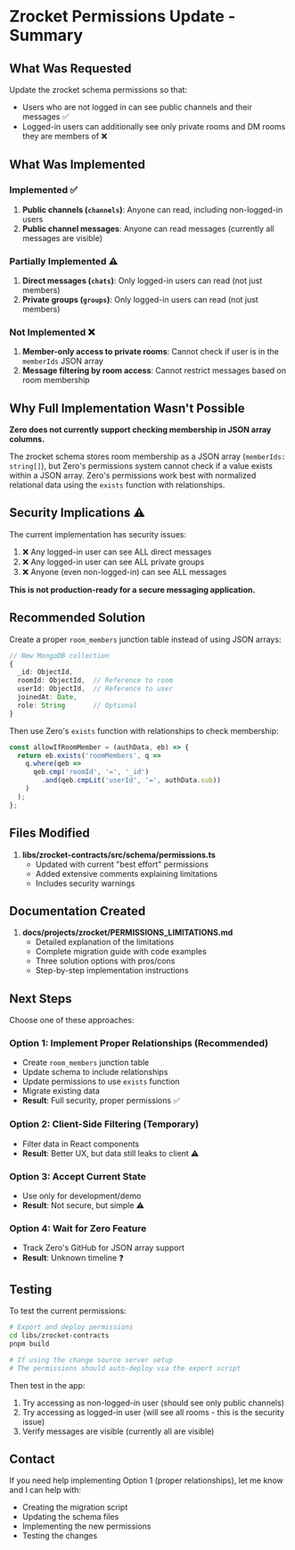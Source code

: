 # Zrocket Permissions Update - Summary

## What Was Requested

Update the zrocket schema permissions so that:
- Users who are not logged in can see public channels and their messages ✅
- Logged-in users can additionally see only private rooms and DM rooms they are members of ❌

## What Was Implemented

### Implemented ✅

1. **Public channels (`channels`)**: Anyone can read, including non-logged-in users
2. **Public channel messages**: Anyone can read messages (currently all messages are visible)

### Partially Implemented ⚠️

1. **Direct messages (`chats`)**: Only logged-in users can read (not just members)
2. **Private groups (`groups`)**: Only logged-in users can read (not just members)

### Not Implemented ❌

1. **Member-only access to private rooms**: Cannot check if user is in the `memberIds` JSON array
2. **Message filtering by room access**: Cannot restrict messages based on room membership

## Why Full Implementation Wasn't Possible

**Zero does not currently support checking membership in JSON array columns.**

The zrocket schema stores room membership as a JSON array (`memberIds: string[]`), but Zero's permissions system cannot check if a value exists within a JSON array. Zero's permissions work best with normalized relational data using the `exists` function with relationships.

## Security Implications ⚠️

The current implementation has security issues:

1. ❌ Any logged-in user can see ALL direct messages
2. ❌ Any logged-in user can see ALL private groups  
3. ❌ Anyone (even non-logged-in) can see ALL messages

**This is not production-ready for a secure messaging application.**

## Recommended Solution

Create a proper `room_members` junction table instead of using JSON arrays:

```typescript
// New MongoDB collection
{
  _id: ObjectId,
  roomId: ObjectId,  // Reference to room
  userId: ObjectId,  // Reference to user
  joinedAt: Date,
  role: String       // Optional
}
```

Then use Zero's `exists` function with relationships to check membership:

```typescript
const allowIfRoomMember = (authData, eb) => {
  return eb.exists('roomMembers', q =>
    q.where(qeb => 
      qeb.cmp('roomId', '=', '_id')
        .and(qeb.cmpLit('userId', '=', authData.sub))
    )
  );
};
```

## Files Modified

1. **libs/zrocket-contracts/src/schema/permissions.ts**
   - Updated with current "best effort" permissions
   - Added extensive comments explaining limitations
   - Includes security warnings

## Documentation Created

1. **docs/projects/zrocket/PERMISSIONS_LIMITATIONS.md**
   - Detailed explanation of the limitations
   - Complete migration guide with code examples
   - Three solution options with pros/cons
   - Step-by-step implementation instructions

## Next Steps

Choose one of these approaches:

### Option 1: Implement Proper Relationships (Recommended)
- Create `room_members` junction table
- Update schema to include relationships
- Update permissions to use `exists` function
- Migrate existing data
- **Result**: Full security, proper permissions ✅

### Option 2: Client-Side Filtering (Temporary)
- Filter data in React components
- **Result**: Better UX, but data still leaks to client ⚠️

### Option 3: Accept Current State
- Use only for development/demo
- **Result**: Not secure, but simple ⚠️

### Option 4: Wait for Zero Feature
- Track Zero's GitHub for JSON array support
- **Result**: Unknown timeline ❓

## Testing

To test the current permissions:

```bash
# Export and deploy permissions
cd libs/zrocket-contracts
pnpm build

# If using the change source server setup
# The permissions should auto-deploy via the export script
```

Then test in the app:
1. Try accessing as non-logged-in user (should see only public channels)
2. Try accessing as logged-in user (will see all rooms - this is the security issue)
3. Verify messages are visible (currently all are visible)

## Contact

If you need help implementing Option 1 (proper relationships), let me know and I can help with:
- Creating the migration script
- Updating the schema files
- Implementing the new permissions
- Testing the changes

